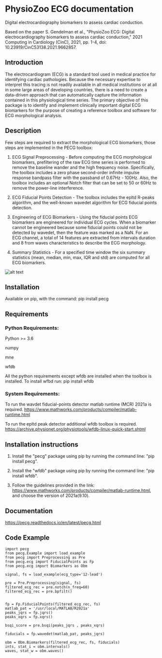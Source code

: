 
# PhysioZoo ECG documentation

Digital electrocardiography biomarkers to assess cardiac conduction.

Based on the paper 
S. Gendelman et al., "PhysioZoo ECG: Digital electrocardiography biomarkers to assess cardiac conduction," 2021 Computing in Cardiology (CinC), 2021, pp. 1-4, doi: 10.23919/CinC53138.2021.9662857.

## Introduction

The electrocardiogram (ECG) is a standard tool used in medical practice for identifying cardiac pathologies. Because the necessary expertise to interpret this tracing is not readily available in all medical institutions or at all in some large areas of developing countries, there is a need to create a data-driven approach that can automatically capture the information contained in this physiological time series. The primary objective of this package is to identify and implement clinically important digital ECG biomarkers for the purpose of creating a reference toolbox and software for ECG morphological analysis.
    
## Description

Few steps are required to extract the morphological ECG biomarkers, those steps are implemented in the PECG toolbox:

1. ECG Signal Preprocessing - Before computing the ECG morphological biomarkers, prefiltering of the raw ECG time series is performed to remove the baseline wander and the high frequency noise. Specifically, the toolbox includes a zero phase second-order infinite impulse response bandpass filter with the passband of 0.67Hz - 100Hz. Also, the toolbox includes an optional Notch filter that can be set to 50 or 60Hz to remove the power-line interference.

2. ECG Fiducial Points Detection - The toolbox includes the epltd R-peaks algorithm, and the well-known wavedet algorithm for ECG fiducial points  detection. 

3. Engineering of ECG Biomarkers - Using the fiducial points ECG biomarkers are engineered for individual ECG cycles. When a biomarker cannot be engineered because some fiducial points could not be detected by wavedet, then the feature was marked as a NaN. For an ECG channel, a total of 14 features are extracted from intervals duration and 8 from waves characteristics to describe the ECG morphology.

4. Summary Statistics - For a specified time window the six summary statistics (mean, median, min, max, IQR and std) are computed for all ECG biomarkers.

![alt text](https://github.com/SheinaG/pebm_new/blob/master/ecg_wth_bio.png?raw=true)


## Installation

Available on pip, with the command: 
pip install pecg


## Requirements

### Python Requirements:

Python >= 3.6

numpy 

mne 

wfdb 

All the python requirements except wfdb are installed when the toolbox is installed. To install wfbd run: pip install wfdb
### System Requirements:

To run the wavdet fiducial-points detector matlab runtime (MCR) 2021a is required. https://www.mathworks.com/products/compiler/matlab-runtime.html

To run the epltd peak detector additional wfdb toolbox is required. https://archive.physionet.org/physiotools/wfdb-linux-quick-start.shtml

## Installation instructions

1. Install the "pecg" package using pip by running the command line: "pip install pecg".

2. Install the "wfdb" package using pip by running the command line: "pip install wfdb".

3. Follow the guidelines provided in the link: https://www.mathworks.com/products/compiler/matlab-runtime.html, and choose the version of 2021a(9.10).

## Documentation

https://pecg.readthedocs.io/en/latest/pecg.html

## Code Example

```
import pecg
from pecg.Example import load_example
from pecg import Preprocessing as Pre
from pecg.ecg import FiducialPoints as Fp
from pecg.ecg import Biomarkers as Obm

signal, fs = load_example(ecg_type='12-lead')

pre = Pre.Preprocessing(signal, fs)
filtered_ecg_rec = pre.notch(n_freq=60)
filtered_ecg_rec = pre.bpfilt()


fp = Fp.FiducialPoints(filtered_ecg_rec, fs)
matlab_pat = '/usr/local/MATLAB/R2021a'
peaks_jqrs = fp.jqrs()
peaks_xqrs = fp.xqrs()

bsqi_score = pre.bsqi(peaks_jqrs , peaks_xqrs)

fiducials = fp.wavedet(matlab_pat, peaks_jqrs)

obm = Obm.Biomarkers(filtered_ecg_rec, fs, fiducials)
ints, stat_i = obm.intervals()
waves, stat_w = obm.waves()

```

